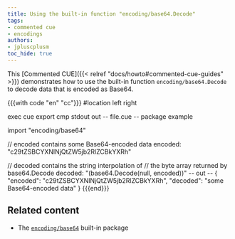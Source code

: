 ```yaml
---
title: Using the built-in function "encoding/base64.Decode"
tags:
- commented cue
- encodings
authors:
- jpluscplusm
toc_hide: true
---
```


This [Commented CUE]({{< relref "docs/howto#commented-cue-guides" >}})
demonstrates how to use the built-in function `encoding/base64.Decode` to decode
data that is encoded as Base64.

{{{with code "en" "cc"}}}
#location left right

exec cue export
cmp stdout out
-- file.cue --
package example

import "encoding/base64"

// encoded contains some Base64-encoded data
encoded: "c29tZSBCYXNlNjQtZW5jb2RlZCBkYXRh"

// decoded contains the string interpolation of
// the byte array returned by base64.Decode
decoded: "\(base64.Decode(null, encoded))"
-- out --
{
    "encoded": "c29tZSBCYXNlNjQtZW5jb2RlZCBkYXRh",
    "decoded": "some Base64-encoded data"
}
{{{end}}}

## Related content

- The [`encoding/base64`](https://pkg.go.dev/cuelang.org/go/pkg/encoding/base64) built-in package
